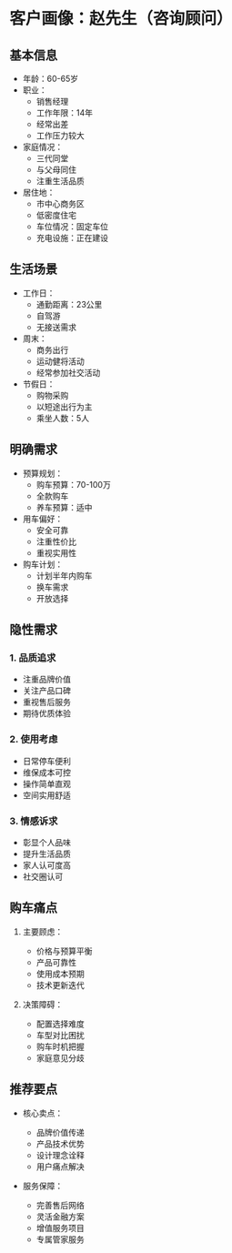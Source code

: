 # 客户画像：赵先生（咨询顾问）

## 基本信息
- 年龄：60-65岁
- 职业：
  - 销售经理
  - 工作年限：14年
  - 经常出差
  - 工作压力较大
- 家庭情况：
  - 三代同堂
  - 与父母同住
  - 注重生活品质
- 居住地：
  - 市中心商务区
  - 低密度住宅
  - 车位情况：固定车位
  - 充电设施：正在建设

## 生活场景
- 工作日：
  - 通勤距离：23公里
  - 自驾游
  - 无接送需求
- 周末：
  - 商务出行
  - 运动健将活动
  - 经常参加社交活动
- 节假日：
  - 购物采购
  - 以短途出行为主
  - 乘坐人数：5人

## 明确需求
- 预算规划：
  - 购车预算：70-100万
  - 全款购车
  - 养车预算：适中
- 用车偏好：
  - 安全可靠
  - 注重性价比
  - 重视实用性
- 购车计划：
  - 计划半年内购车
  - 换车需求
  - 开放选择

## 隐性需求
### 1. 品质追求
- 注重品牌价值
- 关注产品口碑
- 重视售后服务
- 期待优质体验

### 2. 使用考虑
- 日常停车便利
- 维保成本可控
- 操作简单直观
- 空间实用舒适

### 3. 情感诉求
- 彰显个人品味
- 提升生活品质
- 家人认可度高
- 社交圈认可

## 购车痛点
1. 主要顾虑：
   - 价格与预算平衡
   - 产品可靠性
   - 使用成本预期
   - 技术更新迭代

2. 决策障碍：
   - 配置选择难度
   - 车型对比困扰
   - 购车时机把握
   - 家庭意见分歧

## 推荐要点
- 核心卖点：
  - 品牌价值传递
  - 产品技术优势
  - 设计理念诠释
  - 用户痛点解决

- 服务保障：
  - 完善售后网络
  - 灵活金融方案
  - 增值服务项目
  - 专属管家服务